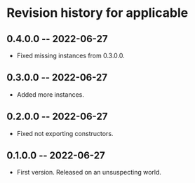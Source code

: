 # Revision history for applicable

## 0.4.0.0 -- 2022-06-27

* Fixed missing instances from 0.3.0.0.

## 0.3.0.0 -- 2022-06-27

* Added more instances.

## 0.2.0.0 -- 2022-06-27

* Fixed not exporting constructors.

## 0.1.0.0 -- 2022-06-27

* First version. Released on an unsuspecting world.
